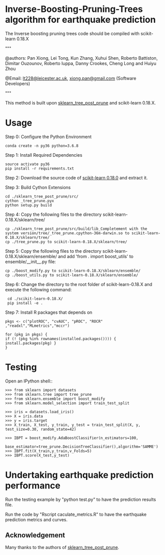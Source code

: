# Inverse-Boosting-Pruning-Trees algorithm for earthquake prediction 

The Inverse boosting pruning trees code should be compiled with scikit-learn 0.18.X   


""" 

@authors: Pan Xiong, Lei Tong, Kun Zhang, Xuhui Shen, Roberto Battiston, Dimitar Ouzounov, Roberto Iuppa, Danny Crookes, Cheng Long and Huiyu Zhou

@Email: lt228@leicester.ac.uk, xiong.pan@gmail.com (Software Developers)

""" 

This method is built upon [sklearn_tree_post_prune](https://github.com/shenwanxiang/sklearn-post-prune-tree/tree/master) and scikit-learn 0.18.X.

Usage 
======= 

Step 0: Configure the Python Environment
  ```
  conda create -n py36 python=3.6.8
  ```
Step 1: Install Required Dependencies
  ```
  source activate py36
  pip install -r requirements.txt
  ```
Step 2: Download the source code of [scikit-learn 0.18.0](https://github.com/scikit-learn/scikit-learn/tree/0.18.X) and extract it. 

Step 3: Build Cython Extensions
  ```
  cd ./sklearn_tree_post_prune/src/
  cython _tree_prune.pyx
  python setup.py build
  ```
Step 4: Copy the following files to the directory scikit-learn-0.18.X/sklearn/tree/
  ```
  cp ./sklearn_tree_post_prune/src/build/lib_Completement with the system version/tree/_tree_prune.cpython-36m-darwin.so to scikit-learn-0.18.X/sklearn/tree/
  cp ./tree_prune.py to scikit-learn-0.18.X/sklearn/tree/
  ```

Step 5: Copy the following files to the directory scikit-learn-0.18.X/sklearn/ensemble/ and add 'from . import boost\_utils' to ensemble/\_\_init\_\_.py file:
  ```
  cp ./boost_modify.py to scikit-learn-0.18.X/sklearn/ensemble/
  cp ./boost_utils.py to scikit-learn-0.18.X/sklearn/ensemble/
  ```
 
Step 6: Change the directory to the root folder of scikit-learn-0.18.X and execute the following command:
 ```
  cd ./scikit-learn-0.18.X/
  pip install -e .
  ```

Step 7: Install R packages that depends on 

 

	pkgs <- c("plotROC", "cvAUC", "pROC", "ROCR" ,"readxl","MLmetrics","mccr") 

	for (pkg in pkgs) { 
  	if (! (pkg %in% rownames(installed.packages()))) { install.packages(pkg) } 
	} 

 

Testing 
======= 

 

Open an IPython shell:: 

 

	>>> from sklearn import datasets
	>>> from sklearn.tree import tree_prune 
	>>> from sklearn.ensemble import boost_modify 
	>>> from sklearn.model_selection import train_test_split
	
	>>> iris = datasets.load_iris()
	>>> X = iris.data
	>>> y = iris.target
	>>> X_train, X_test, y_train, y_test = train_test_split(X, y, test_size=0.30, random_state=42)
	
	>>> IBPT = boost_modify.AdaBoostClassifier(n_estimators=100,
							base_estimator=tree_prune.DecisionTreeClassifier(),algorithm='SAMME') 
	>>> IBPT.fit(X_train,y_train,v_Folds=5) 
	>>> IBPT.score(X_test,y_test)

 
 

Undertaking earthquake prediction performance  
======= 

Run the testing example by "python test.py" to have the prediction results file. 

Run the code by "Rscript caculate_metrics.R" to have the earthquake prediction metrics and curves. 

## Acknowledgement
Many thanks to the authors of [sklearn_tree_post_prune](https://github.com/shenwanxiang/sklearn-post-prune-tree/tree/master). 

 
